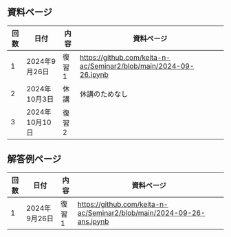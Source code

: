 ## 資料ページ
| 回数 | 日付         | 内容 | 資料ページ | 
|---|------------|------|---| 
| 1 | 2024年9月26日 | 復習1 | https://github.com/keita-n-ac/Seminar2/blob/main/2024-09-26.ipynb | 
| 2 | 2024年10月3日 | 休講 | 休講のためなし | 
| 3 | 2024年10月10日 | 復習2 |  | 

## 解答例ページ
| 回数 | 日付         | 内容 | 資料ページ | 
|---|------------|------|---| 
| 1 | 2024年9月26日 | 復習1 | https://github.com/keita-n-ac/Seminar2/blob/main/2024-09-26-ans.ipynb | 
